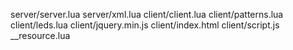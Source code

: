 server/server.lua
server/xml.lua
client/client.lua
client/patterns.lua
client/leds.lua
client/jquery.min.js
client/index.html
client/script.js
__resource.lua